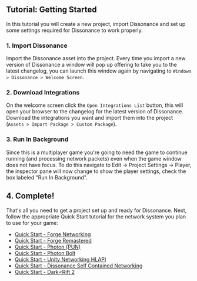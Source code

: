 ## Tutorial: Getting Started

In this tutorial you will create a new project, import Dissonance and set up some settings required for Dissonance to work properly.

### 1. Import Dissonance

Import the Dissonance asset into the project. Every time you import a new version of Dissonance a window will pop up offering to take you to the latest changelog, you can launch this window again by navigating to `Windows > Dissonance > Welcome Screen`.

### 2. Download Integrations

On the welcome screen click the `Open Integrations List` button, this will open your browser to the changelog for the latest version of Dissonance. Download the integrations you want and import them into the project (`Assets > Import Package > Custom Package`).

### 3. Run In Background

Since this is a multiplayer game you're going to need the game to continue running (and processing network packets) even when the game window does not have focus. To do this navigate to Edit -> Project Settings -> Player, the inspector pane will now change to show the player settings, check the box labeled "Run In Background".

## 4. Complete!

That's all you need to get a project set up and ready for Dissonance. Next, follow the appropriate Quick Start tutorial for the network system you plan to use for your game:

 - [Quick Start - Forge Networking](/Basics/Quick-Start-Forge)
 - [Quick Start - Forge Remastered](/Basics/Quick-Start-Forge-Remastered)
 - [Quick Start - Photon (PUN)](/Basics/Quick-Start-Photon)
 - [Quick Start - Photon Bolt](/Basics/Quick-Start-Photon-Bolt)
 - [Quick Start - Unity Networking HLAPI](/Basics/Quick-Start-UNet-HLAPI)
 - [Quick Start - Dissonance Self Contained Networking](/Basics/Quick-Start-UNet-LLAPI)
 - [Quick Start - Dark🗲Rift 2](/Basics/Quick-Start-DR2)